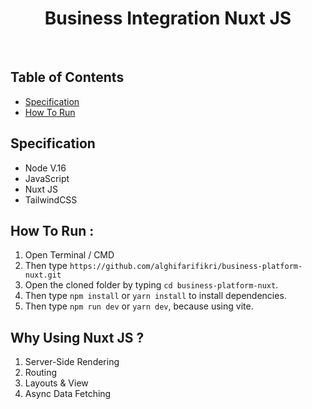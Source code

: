 <h1 align='center'>Business Integration Nuxt JS</h1><br/>

## Table of Contents

- [Specification](#specification)
- [How To Run](#how-to-run)

## Specification

- Node V.16
- JavaScript
- Nuxt JS
- TailwindCSS

## How To Run :

1. Open Terminal / CMD
2. Then type `https://github.com/alghifarifikri/business-platform-nuxt.git`
3. Open the cloned folder by typing `cd business-platform-nuxt`.
4. Then type `npm install` or `yarn install` to install dependencies.
5. Then type `npm run dev` or `yarn dev`, because using vite.

## Why Using Nuxt JS ?

1. Server-Side Rendering
2. Routing
3. Layouts & View
4. Async Data Fetching
